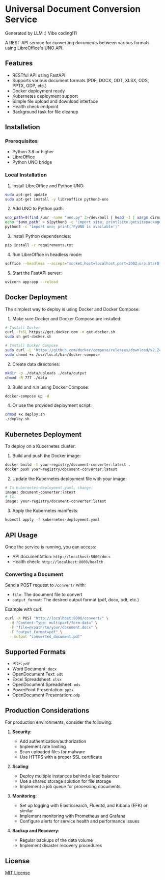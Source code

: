 # Universal Document Conversion Service

Generated by LLM :) Vibe coding!11

A REST API service for converting documents between various formats using LibreOffice's UNO API.

## Features

- RESTful API using FastAPI
- Supports various document formats (PDF, DOCX, ODT, XLSX, ODS, PPTX, ODP, etc.)
- Docker deployment ready
- Kubernetes deployment support
- Simple file upload and download interface
- Health check endpoint
- Background task for file cleanup

## Installation

### Prerequisites

- Python 3.8 or higher
- LibreOffice
- Python UNO bridge

### Local Installation

1. Install LibreOffice and Python UNO:

```bash
sudo apt-get update
sudo apt-get install -y libreoffice python3-uno
```

2. Add UNO to Python path:

```bash
uno_path=$(find /usr -name "uno.py" 2>/dev/null | head -1 | xargs dirname)
echo "$uno_path" > $(python3 -c "import site; print(site.getsitepackages()[0])")/libreoffice.pth
python3 -c "import uno; print('PyUNO is available')"
```

3. Install Python dependencies:

```bash
pip install -r requirements.txt
```

4. Run LibreOffice in headless mode:

```bash
soffice --headless --accept="socket,host=localhost,port=2002;urp;StarOffice.ServiceManager" &
```

5. Start the FastAPI server:

```bash
uvicorn app:app --reload
```

## Docker Deployment

The simplest way to deploy is using Docker and Docker Compose:

1. Make sure Docker and Docker Compose are installed:

```bash
# Install Docker
curl -fsSL https://get.docker.com -o get-docker.sh
sudo sh get-docker.sh

# Install Docker Compose
sudo curl -L "https://github.com/docker/compose/releases/download/v2.24.0/docker-compose-$(uname -s)-$(uname -m)" -o /usr/local/bin/docker-compose
sudo chmod +x /usr/local/bin/docker-compose
```

2. Create data directories:

```bash
mkdir -p ./data/uploads ./data/output
chmod -R 777 ./data
```

3. Build and run using Docker Compose:

```bash
docker-compose up -d
```

4. Or use the provided deployment script:

```bash
chmod +x deploy.sh
./deploy.sh
```

## Kubernetes Deployment

To deploy on a Kubernetes cluster:

1. Build and push the Docker image:

```bash
docker build -t your-registry/document-converter:latest .
docker push your-registry/document-converter:latest
```

2. Update the Kubernetes deployment file with your image:

```bash
# In kubernetes-deployment.yaml, change:
image: document-converter:latest
# to:
image: your-registry/document-converter:latest
```

3. Apply the Kubernetes manifests:

```bash
kubectl apply -f kubernetes-deployment.yaml
```

## API Usage

Once the service is running, you can access:

- API documentation: `http://localhost:8000/docs`
- Health check: `http://localhost:8000/health`

### Converting a Document

Send a POST request to `/convert/` with:

- `file`: The document file to convert
- `output_format`: The desired output format (pdf, docx, odt, etc.)

Example with curl:

```bash
curl -X POST "http://localhost:8000/convert/" \
  -H "Content-Type: multipart/form-data" \
  -F "file=@/path/to/your/document.docx" \
  -F "output_format=pdf" \
  --output "converted_document.pdf"
```

## Supported Formats

- PDF: `pdf`
- Word Document: `docx`
- OpenDocument Text: `odt`
- Excel Spreadsheet: `xlsx`
- OpenDocument Spreadsheet: `ods`
- PowerPoint Presentation: `pptx`
- OpenDocument Presentation: `odp`

## Production Considerations

For production environments, consider the following:

1. **Security**:
   - Add authentication/authorization
   - Implement rate limiting
   - Scan uploaded files for malware
   - Use HTTPS with a proper SSL certificate

2. **Scaling**:
   - Deploy multiple instances behind a load balancer
   - Use a shared storage solution for file storage
   - Implement a job queue for processing documents

3. **Monitoring**:
   - Set up logging with Elasticsearch, Fluentd, and Kibana (EFK) or similar
   - Implement monitoring with Prometheus and Grafana
   - Configure alerts for service health and performance issues

4. **Backup and Recovery**:
   - Regular backups of the data volume
   - Implement disaster recovery procedures

## License

[MIT License](LICENSE)
